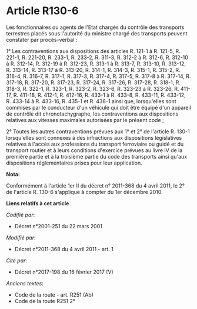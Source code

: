 # Article R130-6

Les fonctionnaires ou agents de l'Etat chargés du contrôle des transports terrestres placés sous l'autorité du ministre
chargé des transports peuvent constater par procès-verbal : 

1° Les contraventions aux dispositions des articles R. 121-1 à R. 121-5, R. 221-1, R. 221-20, R. 233-1, R. 233-2, R. 311-3,
R. 312-2 à R. 312-6, R. 312-10 à R. 312-14, R. 312-19 à R. 312-23, R. 313-1 à R. 313-7, R. 313-10, R. 313-12, R. 313-14, R.
313-17 à R. 313-20, R. 314-1, R. 314-3, R. 315-1, R. 315-2, R. 316-4, R. 316-7, R. 317-1, R. 317-3, R. 317-4, R. 317-5, R.
317-8 à R. 317-14, R. 317-18, R. 317-20, R. 317-23, R. 317-24, R. 317-26, R. 317-28, R. 318-1, R. 318-3, R. 322-1, R. 323-1,
R. 323-2, R. 323-6, R. 323-23 à R. 323-26, R. 411-17, R. 411-18, R. 412-1, R. 412-16, R. 433-1 à R. 433-8, R. 433-11, R.
433-12, R. 433-14 à R. 433-16, R. 435-1 et R. 436-1 ainsi que, lorsqu'elles sont commises par le conducteur d'un véhicule qui
doit être équipé d'un appareil de contrôle dit chronotachygraphe, les contraventions aux dispositions relatives aux vitesses
maximales autorisées par le présent code ;

2° Toutes les autres contraventions prévues aux 1° et 2° de l'article R. 130-1 lorsqu'elles sont connexes à des infractions
aux dispositions législatives relatives à l'accès aux professions du transport ferroviaire ou guidé et du transport routier
et à leurs conditions d'exercice prévues au livre IV de la première partie et à la troisième partie du code des transports
ainsi qu'aux dispositions réglementaires prises pour leur application.

**Nota:**

Conformément à l'article 1er II du décret n° 2011-368 du 4 avril 2011, le 2° de l'article R. 130-6 s'applique à compter du
1er décembre 2010.

**Liens relatifs à cet article**

_Codifié par_:

  - Décret n°2001-251 du 22 mars 2001

_Modifié par_:

  - Décret n°2011-368 du 4 avril 2011 - art. 1

_Cité par_:

  - Décret n°2017-198 du 16 février 2017 (V)

_Anciens textes_:

  - Code de la route - art. R251 (Ab)
  - Code de la route R251 2°
